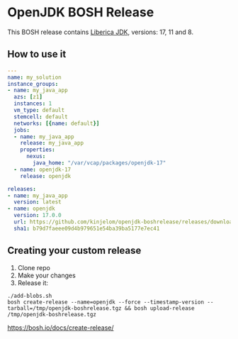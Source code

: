 # OpenJDK BOSH Release

This BOSH release contains [Liberica JDK](https://bell-sw.com/pages/downloads/), versions: 17, 11 and 8.

## How to use it

```yaml
---
name: my_solution
instance_groups:
- name: my_java_app
  azs: [z1]
  instances: 1
  vm_type: default
  stemcell: default
  networks: [{name: default}]
  jobs:
  - name: my_java_app
    release: my_java_app
    properties:
      nexus:
        java_home: "/var/vcap/packages/openjdk-17"
  - name: openjdk-17
    release: openjdk

releases:
- name: my_java_app
  version: latest
- name: openjdk
  version: 17.0.0
  url: https://github.com/kinjelom/openjdk-boshrelease/releases/download/17.0.0/openjdk-boshrelease-17.0.0.tgz
  sha1: b79d7faeee09d4b979651e54ba39ba5177e7ec41
```


## Creating your custom release

1. Clone repo
2. Make your changes
3. Release it:
```
./add-blobs.sh
bosh create-release --name=openjdk --force --timestamp-version --tarball=/tmp/openjdk-boshrelease.tgz && bosh upload-release /tmp/openjdk-boshrelease.tgz 
```

https://bosh.io/docs/create-release/
